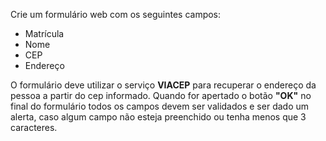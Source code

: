 Crie um formulário web com os seguintes campos:
* Matrícula
* Nome
* CEP
* Endereço

O formulário deve utilizar o serviço **VIACEP** para recuperar o endereço da pessoa a partir do cep informado.
Quando for apertado o botão **"OK"** no final do formulário todos os campos devem ser validados e ser dado um alerta, caso algum campo não esteja preenchido ou tenha menos que 3 caracteres.
